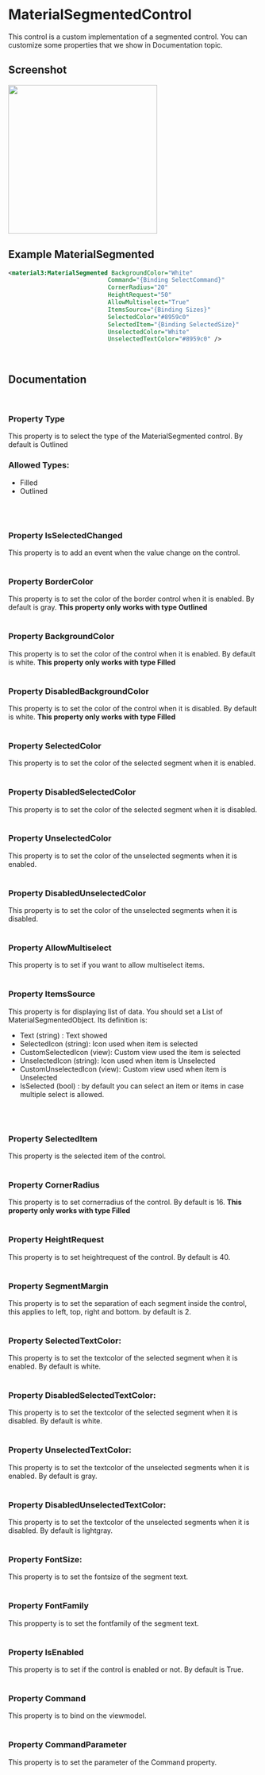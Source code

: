 # MaterialSegmentedControl
This control is a custom implementation of a segmented control. You can customize some properties that we show in Documentation topic. 

<!-- TODO: change this -->
## Screenshot
<img src="https://github.com/HorusSoftwareUY/MaterialDesignControlsPlugin/blob/master/screenshots/segmented.gif" width="300">

## Example MaterialSegmented
```XML
<material3:MaterialSegmented BackgroundColor="White"
                            Command="{Binding SelectCommand}"
                            CornerRadius="20"
                            HeightRequest="50"
                            AllowMultiselect="True"
                            ItemsSource="{Binding Sizes}"
                            SelectedColor="#8959c0"
                            SelectedItem="{Binding SelectedSize}"
                            UnselectedColor="White"
                            UnselectedTextColor="#8959c0" />
```
<br/>

## Documentation
<br/>

### Property Type
This property is to select the type of the MaterialSegmented control. By default is Outlined
### Allowed Types:
- Filled
- Outlined
<br/>
<br/>

### Property IsSelectedChanged
This property is to add an event when the value change on the control.
<br/>
<br/>

### Property BorderColor
This property is to set the color of the border control when it is enabled. By default is gray. **This property only works with type Outlined**
<br/>
<br/>

### Property BackgroundColor
This property is to set the color of the control when it is enabled. By default is white. **This property only works with type Filled**
<br/>
<br/>

### Property DisabledBackgroundColor
This property is to set the color of the control when it is disabled. By default is white. **This property only works with type Filled**
<br/>
<br/>

### Property SelectedColor
This property is to set the color of the selected segment when it is enabled.
<br/>
<br/>

### Property DisabledSelectedColor
This property is to set the color of the selected segment when it is disabled.
<br/>
<br/>

### Property UnselectedColor
This property is to set the color of the unselected segments when it is enabled.
<br/>
<br/>

### Property DisabledUnselectedColor
This property is to set the color of the unselected segments when it is disabled.
<br/>
<br/>

### Property AllowMultiselect
This property is to set if you want to allow multiselect items.
<br/>
<br/>

### Property ItemsSource
This property is for displaying list of data. You should set a List of MaterialSegmentedObject.
Its definition is:
- Text (string) :  Text showed
- SelectedIcon (string): Icon used when item is selected
- CustomSelectedIcon (view): Custom view used the item is selected
- UnselectedIcon (string): Icon used when item is Unselected
- CustomUnselectedIcon (view): Custom view used when item is Unselected
- IsSelected (bool) : by default you can select an item or items in case multiple select is allowed.
<br/>
<br/>

### Property SelectedItem
This property is the selected item of the control.
<br/>
<br/>

### Property CornerRadius
This property is to set cornerradius of the control. By default is 16. **This property only works with type Filled**
<br/>
<br/>

### Property HeightRequest
This property is to set heightrequest of the control. By default is 40.
<br/>
<br/>

### Property SegmentMargin
This property is to set the separation of each segment inside the control, this applies to left, top, right and bottom. by default is 2.
<br/>
<br/>

### Property SelectedTextColor:
This property is to set the textcolor of the selected segment when it is enabled. By default is white.
<br/>
<br/>

### Property DisabledSelectedTextColor:
This property is to set the textcolor of the selected segment when it is disabled. By default is white.
<br/>
<br/>

### Property UnselectedTextColor:
This property is to set the textcolor of the unselected segments when it is enabled. By default is gray.
<br/>
<br/>

### Property DisabledUnselectedTextColor:
This property is to set the textcolor of the unselected segments when it is disabled. By default is lightgray.
<br/>
<br/>

### Property FontSize:
This property is to set the fontsize of the segment text.
<br/>
<br/>

### Property FontFamily
This propperty is to set the fontfamily of the segment text.
<br/>
<br/>

### Property IsEnabled
This property is to set if the control is enabled or not. By default is True.
<br/>
<br/>

### Property Command
This property is to bind on the viewmodel.
<br/>
<br/>

### Property CommandParameter
This property is to set the parameter of the Command property.